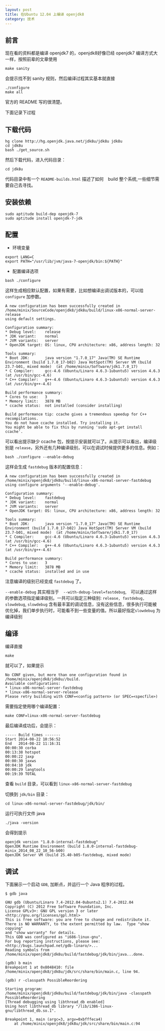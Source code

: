 ```yaml
---
layout: post
title: 在Ubuntu 12.04 上编译 openjdk8
category: 技术
---
```



## 前言

现在看的资料都是编译 openjdk7 的，openjdk8好像已经 openjdk7 编译方式大一样，按照前辈的文章使用 

```
make sanity
```

会提示找不到 sanity 规则，然后编译过程其实基本就直接 

```
./configure
make all
```

官方的 README 写的很清楚。

下面记录下过程


## 下载代码 


```
hg clone http://hg.openjdk.java.net/jdk8u/jdk8u jdk8u
cd jdk8u 
bash ./get_source.sh
```

然后下载代码，进入代码目录：

```
cd jdk8u
```

代码目录中有一个 `README-builds.html` 描述了如何　build 整个系统,一些细节需要自己去寻找。

## 安装依赖 

```
sudo aptitude build-dep openjdk-7 
sudo aptitude install openjdk-7-jdk
```


## 配置 

* 环境变量 

```
export LANG=C 
export PATH="/usr/lib/jvm/java-7-openjdk/bin:${PATH}"
```

* 配置编译选项

```
bash ./configure
```

这样生成相应默认配置，如果有需要，比如想编译出调试版本的，可以给 `configure` 加参数。

```
A new configuration has been successfully created in
/home/minix/SourceCode/openjdk8/jdk8u/build/linux-x86-normal-server-release
using default settings.

Configuration summary:
* Debug level:    release
* JDK variant:    normal
* JVM variants:   server
* OpenJDK target: OS: linux, CPU architecture: x86, address length: 32

Tools summary:
* Boot JDK:       java version "1.7.0_17" Java(TM) SE Runtime Environment (build 1.7.0_17-b02) Java HotSpot(TM) Server VM (build 23.7-b01, mixed mode)  (at /home/minix/Software/jdk1.7.0_17)
* C Compiler:     gcc-4.6 (Ubuntu/Linaro 4.6.3-1ubuntu5) version 4.6.3 (at /usr/bin/gcc-4.6)
* C++ Compiler:   g++-4.6 (Ubuntu/Linaro 4.6.3-1ubuntu5) version 4.6.3 (at /usr/bin/g++-4.6)

Build performance summary:
* Cores to use:   3
* Memory limit:   3878 MB
* ccache status:  not installed (consider installing)

Build performance tip: ccache gives a tremendous speedup for C++ recompilations.
You do not have ccache installed. Try installing it.
You might be able to fix this by running 'sudo apt-get install ccache'.
```

可以看出提示缺少 ccache 包，按提示安装就可以了。从提示可以看出，编译级别是 `release`，另外还有几种编译级别，可以在调试时候提供更多的信息。例如：

```
bash ./configure --enable-debug
```

这样会生成 `fastdebug` 版本的配置信息：

```
A new configuration has been successfully created in
/home/minix/openjdk8/jdk8u/build/linux-x86-normal-server-fastdebug
using configure arguments '--enable-debug'.

Configuration summary:
* Debug level:    fastdebug
* JDK variant:    normal
* JVM variants:   server
* OpenJDK target: OS: linux, CPU architecture: x86, address length: 32

Tools summary:
* Boot JDK:       java version "1.7.0_17" Java(TM) SE Runtime Environment (build 1.7.0_17-b02) Java HotSpot(TM) Server VM (build 23.7-b01, mixed mode)  (at /home/minix/Software/jdk1.7.0_17)
* C Compiler:     gcc-4.6 (Ubuntu/Linaro 4.6.3-1ubuntu5) version 4.6.3 (at /usr/bin/gcc-4.6)
* C++ Compiler:   g++-4.6 (Ubuntu/Linaro 4.6.3-1ubuntu5) version 4.6.3 (at /usr/bin/g++-4.6)

Build performance summary:
* Cores to use:   3
* Memory limit:   3878 MB
* ccache status:  installed and in use
```

注意编译的级别已经变成 `fastdebug` 了。

`--enable-debug` 其实相当于　`--with-debug-level=fastdebug`,　可以通过这样的参数选项指定编译级别。一共可以指定三种级别: `release, fastdebug, slowdebug`, `slowdebug` 含有最丰富的调试信息，没有这些信息，很多执行可能被优化掉，我们单步执行时，可能看不到一些变量的值。所以最好指定`slowdebug` 为编译级别


## 编译

编译直接 

```
make
```

就可以了，如果提示

```
No CONF given, but more than one configuration found in /home/minix/openjdk8/jdk8u//build.
Available configurations:
* linux-x86-normal-server-fastdebug
* linux-x86-normal-server-release
Please retry building with CONF=<config pattern> (or SPEC=<specfile>)

```

需要指定使用哪个编译配置：

```
make CONF=linux-x86-normal-server-fastdebug
```

最后编译成功后，会提示：

```
----- Build times -------
Start 2014-08-22 10:56:52
End   2014-08-22 11:16:31
00:00:30 corba
00:13:38 hotspot
00:00:22 jaxp
00:00:30 jaxws
00:04:10 jdk
00:00:29 langtools
00:19:39 TOTAL
```

查看 `build` 目录，可以看到 `linux-x86-normal-server-fastdebug`

切换到 `jdk/bin` 目录：

```
cd linux-x86-normal-server-fastdebug/jdk/bin/
```

运行可执行文件 java

```
./java -version
```

会得到提示

```
openjdk version "1.8.0-internal-fastdebug"
OpenJDK Runtime Environment (build 1.8.0-internal-fastdebug-minix_2014_08_22_10_56-b00)
OpenJDK Server VM (build 25.40-b05-fastdebug, mixed mode)
```

## 调试 

下面展示一个启动 `GDB`, 加断点，并运行一个 Java 程序的过程。


```
$ gdb java

GNU gdb (Ubuntu/Linaro 7.4-2012.04-0ubuntu2.1) 7.4-2012.04
Copyright (C) 2012 Free Software Foundation, Inc.
License GPLv3+: GNU GPL version 3 or later <http://gnu.org/licenses/gpl.html>
This is free software: you are free to change and redistribute it.
There is NO WARRANTY, to the extent permitted by law.  Type "show copying"
and "show warranty" for details.
This GDB was configured as "i686-linux-gnu".
For bug reporting instructions, please see:
<http://bugs.launchpad.net/gdb-linaro/>...
Reading symbols from /home/minix/openjdk8/jdk8u/build/fastdebug/jdk/bin/java...done.

(gdb) b main
Breakpoint 1 at 0x8048410: file /home/minix/openjdk8/jdk8u/jdk/src/share/bin/main.c, line 94.

(gdb) r -classpath PossibleReordering

Starting program: /home/minix/openjdk8/jdk8u/build/fastdebug/jdk/bin/java -classpath PossibleReordering
[Thread debugging using libthread_db enabled]
Using host libthread_db library "/lib/i386-linux-gnu/libthread_db.so.1".

Breakpoint 1, main (argc=3, argv=0xbfffeca4)
    at /home/minix/openjdk8/jdk8u/jdk/src/share/bin/main.c:94

```
